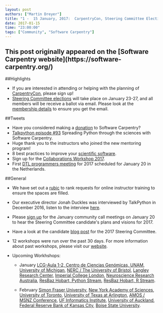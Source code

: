 ```yaml
---
layout: post
authors: ["Martin Dreyer"]
title: "1 -  15 January, 2017:  CarpentryCon, Steering Committee Elections, Rubic for online Instructor training, TalkPython."
date: 2017-01-15
time: "23:00:00"
tags: ["Community", "Software Carpentry"]
---
```


<h2>This post originally appeared on the [Software Carpentry website](https://software-carpentry.org/)</h2>

##Highlights

* If you are interested in attending or helping with the planning of [CarpentryCon]({{site.baseurl}}/blog/2017/01/CarpentryCon.html), please sign up!
* [Steering Committee elections]({{site.baseurl}}/blog/2017/01/election-update.html) will take place on January 23-27, and all members will be receive a ballot via email. Please look at the [membership details](https://software-carpentry.org/scf/) to ensure you get the email.

##Tweets
* Have you considered making a [donation](https://www.flipcause.com/secure/donate/MjI2Mg==) to Software Carpentry?
* [Talkpython episode #93](https://talkpython.fm/episodes/show/93/spreading-python-through-the-sciences-with-software-carpentry) Spreading Python through the sciences with Software Carpentry. 
* Huge thank you to the instructors who joined the new mentoring program!
* 8 best practices to improve your [scientific software](http://www.askaswiss.com/2017/01/8-best-practices-to-improve-your-scientific-software.html).
* Sign up for the [Collaborations Workshop 2017](https://www.software.ac.uk/blog/2017-01-09-cw17-what-makes-it-so-special).
* First [DTL programmers meeting](https://wiki.dtls.nl/index.php/Agenda_DTL_Programmers_Meeting_2017/01/20) for 2017 scheduled for January 20 in the Netherlands.

##General
* We have set out a [rubic]({{site.baseurl}}/blog/2017/01/rubric-for-open-training.html) to rank requests for online instructor training to ensure the spaces are filled.
* Our executive director Jonah Duckles was interviewed by TalkPython in December 2016, listen to the interview [here](https://talkpython.fm/episodes/show/93/spreading-python-through-the-sciences-with-software-carpentry).
* Please [sign up](http://pad.software-carpentry.org/community-call-2017-01-19) for the January community call meetings on January 20 to hear the Steering Committee candidate's plans and visions for 2017.
* Have a look at the candidate [blog post]({{site.baseurl}}/blog/2017/01/election-update.html) for the 2017 Steering Committee.

* 12 workshops were run over the past 30 days. For more information about past workshops, please visit our [website]({{site.baseurl}}/workshops/past/). 
* Upcoming Workhshops:

  * January
  	[LCG-Aula	1-2, Centro de Ciencias Genómicas, UNAM](https://jnandez.github.io/2017-01-16-ccg-unam/), [University of Michigan](https://umswc.github.io/2017-01-17-UMich/), [NERC / The University of Bristol](https://andreww.github.io/2017-01-18-bristol/), [Langley Research Center](https://marwahaha.github.io/2017-01-26-Langley/), [Imperial College London](https://rbeagrie.github.io/2017-01-26-imperial/), [Neuroscience Research Australia](https://martinheroux.github.io/2017-01-30-NeuRA-Python/), [ResBaz Hobart, Python Stream](https://datasciencehobart.github.io/2017-01-31-resbaztas-python/), [ResBaz Hobart, R Stream](https://datasciencehobart.github.io/2017-01-31-resbaztas-r/).

  * February
  	[Simon Fraser University](http://bgran.de/2017-02-02-SFU/), [New York Academy of Sciences](https://noamross.github.io/2017-02-03-nyas-r/), [University of Toronto](https://uoftcoders.github.io/2017-02-03-utoronto/), [University of Texas at Arlington](https://annawilliford.github.io/2017-02-04-UTA/), [AMOS / MSNZ Conference](https://damienirving.github.io/2017-02-05-amos/), [UF Informatics Institute](https://acislab.github.io/2017-02-06-UF-Informatics-Institute/), [University of Auckland](https://uoa-eresearch.github.io/2017-02-07-uoa/), [Federal Reserve Bank of Kansas City](https://butterflyology.github.io/2017-02-14-kcfrb/), [Boise State University](https://bsurc.github.io/2017-02-16-rc-days/).
